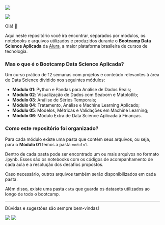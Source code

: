 [<img src="https://img.shields.io/badge/author-Carolina%20Dias-ff69b4?style=flat-square"/>](https://github.com/diascarolina)

![](https://i.imgur.com/MXcfOFl.png)

Olá! 👋

Aqui neste repositório você irá encontrar, separados por módulos, os notebooks e arquivos utilizados e produzidos durante o **Bootcamp Data Science Aplicada** da [Alura](https://www.youtube.com/watch?v=9muuROKRcME), a maior plataforma brasileira de cursos de tecnologia.

### Mas o que é o Bootcamp Data Science Aplicada?
Um curso prático de 12 semanas com projetos e conteúdo relevantes à área de Data Science dividido nos seguintes módulos:

- **Módulo 01**: Python e Pandas para Análise de Dados Reais;
- **Módulo 02**: Visualização de Dados com Seaborn e Matplotlib;
- **Módulo 03**: Análise de Séries Temporais;
- **Módulo 04**: Tratamento, Análise e Machine Learning Aplicado;
- **Módulo 05**: Modelos, Métricas e Validações em Machine Learning;
- **Módulo 06**: Módulo Extra de Data Science Aplicada à Finanças.

### Como este repositório foi organizado?

Para cada módulo existe uma pasta que contém seus arquivos, ou seja, para o **Módulo 01** temos a pasta ```modulo1```.

Dentro de cada pasta pode ser encontrado um ou mais arquivos no formato .ipynb. Esses são os notebooks com os códigos de acompanhamento de cada aula e a resolução dos desafios propostos.

Caso necessário, outros arquivos também serão disponibilizados em cada pasta.

Além disso, existe uma pasta ```data``` que guarda os datasets utilizados ao longo de todo o bootcamp.

<hr>

Dúvidas e sugestões são sempre bem-vindas!

[<img src="https://img.shields.io/badge/carodias-0A66C2?style=flat-square&logo=linkedin&logoColor=white" />](https://www.linkedin.com/in/carodias/)
[<img src="https://img.shields.io/badge/mail-EA4335?style=flat-square&logo=Gmail&logoColor=white" />](mailto:carolinadiasw@gmail.com)
